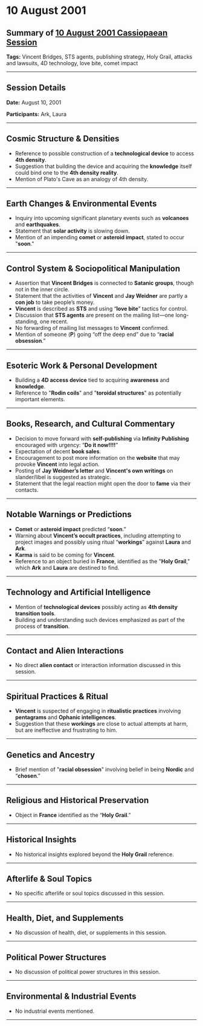 # 10 August 2001

## Summary of [10 August 2001 Cassiopaean Session](https://cassiopaea.org/forum/threads/session-10-august-2001.18636/)

**Tags:** Vincent Bridges, STS agents, publishing strategy, Holy Grail, attacks and lawsuits, 4D technology, love bite, comet impact

---


## Session Details

**Date:** August 10, 2001

**Participants:** Ark, Laura

---


## Cosmic Structure & Densities

- Reference to possible construction of a **technological device** to access **4th density**.
- Suggestion that building the device and acquiring the **knowledge** itself could bind one to the **4th density reality**.
- Mention of Plato's Cave as an analogy of 4th density.

---


## Earth Changes & Environmental Events

- Inquiry into upcoming significant planetary events such as **volcanoes** and **earthquakes**.
- Statement that **solar activity** is slowing down.
- Mention of an impending **comet** or **asteroid impact**, stated to occur "**soon**."

---


## Control System & Sociopolitical Manipulation

- Assertion that **Vincent Bridges** is connected to **Satanic groups**, though not in the inner circle.
- Statement that the activities of **Vincent** and **Jay Weidner** are partly a **con job** to take people’s money.
- **Vincent** is described as **STS** and using “**love bite**” tactics for control.
- Discussion that **STS agents** are present on the mailing list—one long-standing, one recent.
- No forwarding of mailing list messages to **Vincent** confirmed.
- Mention of someone (**P**) going “off the deep end” due to “**racial obsession**.”

---


## Esoteric Work & Personal Development

- Building a **4D access device** tied to acquiring **awareness** and **knowledge**.
- Reference to "**Rodin coils**" and "**toroidal structures**" as potentially important elements.

---


## Books, Research, and Cultural Commentary

- Decision to move forward with **self-publishing** via **Infinity Publishing** encouraged with urgency: “**Do it now!!!!**”
- Expectation of decent **book sales**.
- Encouragement to post more information on the **website** that may provoke **Vincent** into legal action.
- Posting of **Jay Weidner’s letter** and **Vincent's own writings** on slander/libel is suggested as strategic.
- Statement that the legal reaction might open the door to **fame** via their contacts.

---


## Notable Warnings or Predictions

- **Comet** or **asteroid impact** predicted “**soon**.”
- Warning about **Vincent’s occult practices**, including attempting to project images and possibly using ritual “**workings**” against **Laura** and **Ark**.
- **Karma** is said to be coming for **Vincent**.
- Reference to an object buried in **France**, identified as the "**Holy Grail**," which **Ark** and **Laura** are destined to find.

---


## Technology and Artificial Intelligence

- Mention of **technological devices** possibly acting as **4th density transition tools**.
- Building and understanding such devices emphasized as part of the process of **transition**.

---


## Contact and Alien Interactions

- No direct **alien contact** or interaction information discussed in this session.

---


## Spiritual Practices & Ritual

- **Vincent** is suspected of engaging in **ritualistic practices** involving **pentagrams** and **Ophanic intelligences**.
- Suggestion that these **workings** are close to actual attempts at harm, but are ineffective and frustrating to him.

---


## Genetics and Ancestry

- Brief mention of "**racial obsession**" involving belief in being **Nordic** and “**chosen**.”

---


## Religious and Historical Preservation

- Object in **France** identified as the “**Holy Grail**.”

---


## Historical Insights

- No historical insights explored beyond the **Holy Grail** reference.

---



## Afterlife & Soul Topics

- No specific afterlife or soul topics discussed in this session.

---


## Health, Diet, and Supplements

- No discussion of health, diet, or supplements in this session.

---


## Political Power Structures

- No discussion of political power structures in this session.

---


## Environmental & Industrial Events

- No industrial events mentioned.

---


